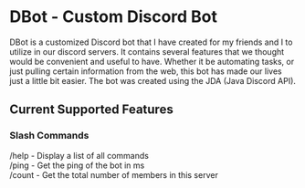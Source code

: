 # DBot - Custom Discord Bot
DBot is a customized Discord bot that I have created for my friends and I to utilize in our discord servers. It contains several features that we thought would be convenient and useful to have. Whether it be automating tasks, or just pulling certain information from the web, this bot has made our lives just a little bit easier. The bot was created using the JDA (Java Discord API).

## Current Supported Features

### Slash Commands
/help - Display a list of all commands  
/ping - Get the ping of the bot in ms   
/count - Get the total number of members in this server   

